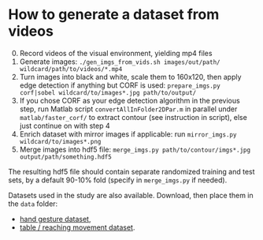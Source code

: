 # How to generate a dataset from videos

0. Record videos of the visual environment, yielding mp4 files
1. Generate images: `./gen_imgs_from_vids.sh images/out/path/ wildcard/path/to/videos/*.mp4`
2. Turn images into black and white, scale them to 160x120, then apply edge detection if anything but CORF is used:
`prepare_imgs.py corf|sobel wildcard/to/images*.jpg path/to/output/`
3. If you chose CORF as your edge detection algorithm in the previous step, run Matlab script
`convertAllInFolder2DPar.m` in parallel under `matlab/faster_corf/` to extract contour
(see instruction in script), else just continue on with step 4
4. Enrich dataset with mirror images if applicable: run `mirror_imgs.py wildcard/to/images*.png`
5. Merge images into hdf5 file: `merge_imgs.py path/to/contour/imgs*.jpg output/path/something.hdf5`

The resulting hdf5 file should contain separate randomized training and test sets,
by a default 90-10% fold (specify in `merge_imgs.py` if needed).

Datasets used in the study are also available. Download, then place them in the `data` folder:

- [hand gesture dataset](https://ufile.io/xq28e),
- [table / reaching movement dataset](https://ufile.io/9uv24).
